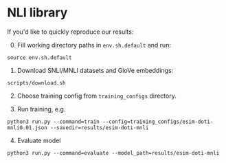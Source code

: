 # NLI library

If you'd like to quickly reproduce our results:

0. Fill working directory paths in `env.sh.default` and run:

`source env.sh.default`

1. Download SNLI/MNLI datasets and GloVe embeddings:

`scripts/download.sh`

2. Choose training config from `training_configs` directory.

3. Run training, e.g.

`python3 run.py --command=train --config=training_configs/esim-doti-mnli0.01.json --savedir=results/esim-doti-mnli`

4. Evaluate model

`python3 run.py --command=evaluate --model_path=results/esim-doti-mnli`